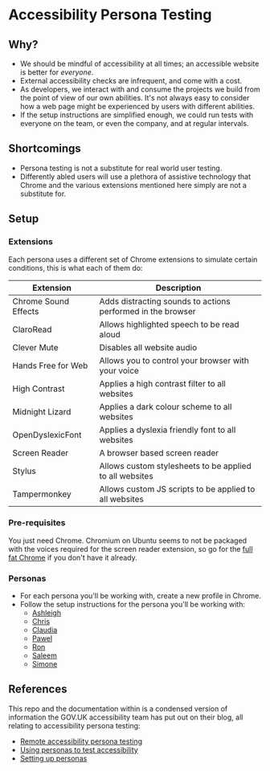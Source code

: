 # Accessibility Persona Testing

## Why?

- We should be mindful of accessibility at all times; an accessible website is better for _everyone_.
- External accessibility checks are infrequent, and come with a cost.
- As developers, we interact with and consume the projects we build from the point of view of our own abilities. It's not always easy to consider how a web page might be experienced by users with different abilities.
- If the setup instructions are simplified enough, we could run tests with everyone on the team, or even the company, and at regular intervals.

## Shortcomings

- Persona testing is not a substitute for real world user testing.
- Differently abled users will use a plethora of assistive technology that Chrome and the various extensions mentioned here simply are not a substitute for.

## Setup

### Extensions

Each persona uses a different set of Chrome extensions to simulate certain conditions, this is what each of them do:

| Extension            | Description                                                 |
| -------------------- | ----------------------------------------------------------- |
| Chrome Sound Effects | Adds distracting sounds to actions performed in the browser |
| ClaroRead            | Allows highlighted speech to be read aloud                  |
| Clever Mute          | Disables all website audio                                  |
| Hands Free for Web   | Allows you to control your browser with your voice          |
| High Contrast        | Applies a high contrast filter to all websites              |
| Midnight Lizard      | Applies a dark colour scheme to all websites                |
| OpenDyslexicFont     | Applies a dyslexia friendly font to all websites            |
| Screen Reader        | A browser based screen reader                               |
| Stylus               | Allows custom stylesheets to be applied to all websites     |
| Tampermonkey         | Allows custom JS scripts to be applied to all websites      |

### Pre-requisites

You just need Chrome. Chromium on Ubuntu seems to not be packaged with the voices required for the screen reader extension, so go for the [full fat Chrome](https://www.google.com/chrome/) if you don't have it already.

### Personas

- For each persona you'll be working with, create a new profile in Chrome.
- Follow the setup instructions for the persona you'll be working with:
  - [Ashleigh](personas/ashleigh.md)
  - [Chris](personas/chris.md)
  - [Claudia](personas/claudia.md)
  - [Pawel](personas/pawel.md)
  - [Ron](personas/ron.md)
  - [Saleem](personas/saleem.md)
  - [Simone](personas/simone.md)

## References

This repo and the documentation within is a condensed version of information the GOV.UK accessibility team has put out on their blog, all relating to accessibility persona testing:

- [Remote accessibility persona testing][1]
- [Using personas to test accessibility][2]
- [Setting up personas][3]

[1]: https://accessibility.blog.gov.uk/2021/03/30/remote-accessibility-persona-testing/
[2]: https://accessibility.blog.gov.uk/2019/02/11/using-persona-profiles-to-test-accessibility/
[3]: https://alphagov.github.io/accessibility-personas/setup/#setting-up-personas

